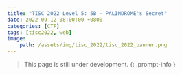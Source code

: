 ```yaml
---
title: "TISC 2022 Level 5: 5B - PALINDROME's Secret"
date: 2022-09-12 08:00:00 +0800
categories: [CTF]
tags: [tisc2022, web]
image:
    path: /assets/img/tisc_2022/tisc_2022_banner.png
---
```


> This page is still under development.
{: .prompt-info }